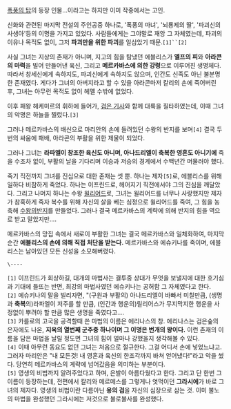 [폭풍의 탑](%ED%8F%AD%ED%92%8D%EC%9D%98%20%ED%83%91.md)의 등장 인물...이라고는 하지만 이미
작중에서는 고인.

신화와 관련된 마지막 전설의 주인공중 하나로, '폭풍의 마녀', '뇌룡제의 딸', '파괴신의 사생아'등의 이명을 가지고 있었다. 사람들에게는
그야말로 재앙 그 자체였는데, 파괴의 이유나 목적도 없이, 그저 **파괴만을 위한 파괴**를 일삼았기 때문.`[1]``[2]`

사실 그녀는 지상의 존재가 아니며, 지고의 힘을 탐냈던 에블리스가 **엘프의 피**와 **아라콘의 마력**을 빌어 만들어낸 육신, 그리고
**메르카바스에 의한 강령**으로 이루어진 생명체다. 따라서 창세신에게 속하지도, 파괴신에게 속하지도 않으며, 인간도 신족도 아닌 불분명한
존재였다. 게다가 그녀의 아버지라고 할 수 있을 아라콘마저 칼리의 손에 죽어버린 후, 그녀는 아무런 목적도 없이 헤멜 수밖에 없었다.

이후 패왕 헤케미르의 휘하에 들어가, [검은 기사](%EC%B9%B4%EC%8A%88%EB%AF%B8%EC%96%B4%20%EB%A9%94%EB%A5%B4%EC%B9%B4%EB%B0%94%EC%8A%A4.md)와 함께 대륙을 질타하였는데, 이때 그녀의 악명은 하늘을
찔렀다.`[3]`

그러나 메르카바스의 배신으로 마리안의 손에 들려있던 수왕의 반지를 보며`[4]` 결국 두번의 싸움에 패배, 아라콘의 부활을 위한 제물이
되었다.

그러나 그녀는 **라파엘이 창조한 육신도 아니며, 아나드리엘이 축복한 영혼도 아니기에** 죽을 수조차 없이, 부활의 날을 기다리며 이승과
저승의 경계에서 수백년간 머물러야 했다.

죽기 직전까지 그녀를 진심으로 대한 존재는 셋 뿐. 하나는 제자`[5]`로, 에블리스를 위해 일하다 비참하게 죽었다. 하나는 이프린드로,
헤어지기 직전에서야 그의 진심을 깨달았다. 그리고 나머지 하나는 수왕
[윌리어드](%EC%9C%8C%EB%A6%AC%EC%96%B4%EB%93%9C.md)로, 그녀는 윌리어드를 너무나 사랑했지만 제자가
참혹하게 죽자 복수를 위해 자신의 살을 베는 심정으로 윌리어드를 죽여, 그 힘을 농축해 [수왕의반지](%EC%88%98%EC%99%95%EC%9D%98%20%EB%B0%98%EC%A7%80.md)를 만들었다. 그러나 결국
메르카바스의 계략에 의해 반지의 힘을 역으로 받고 말았지만....

메르카바스의 망집 속에서 새로이 부활한 그녀는 결국 메르카바스와 일체화하여, 마지막 순간 **에블리스의 손에 의해 직접 처단을 받는다.**
메르카바스와 에슈키나를 죽이며, 에블리스는 남아있던 모든 신성을 소모해버렸다.

`\----`

`[1]` 이프린드가 회상하길, 대개의 마법사는 결투중 상대가 무엇을 보낼지에 대한 호기심과 기대에 들뜨는 반면, 최강의 마법사였던
에슈키나는 공허함 그 자체였다고 한다.  
`[2]` 에슈키나의 말을 빌리자면, "(구원과 부활의) 아나드리엘이 바빠서 미칠만큼, (생명과 **축복**의)라파엘이 저주를 할 만큼,
(인간과 행운의)릴리어스가 무지막지한 행운을 사정없이 뿌려야 할 만큼 많은 생명을 죽였다고....  
`[3]` 카를로의 고국을 공격할때 쓴 마법의 이름은 에리나스의 창. 에리나스는 검은숲의 은자에도 나온, **지옥의 열번째 군주중 하나이며
그 이명은 번개의 왕이다.** 이런 존재의 이름을 담은 마법을 날릴 정도면 그녀의 힘이 얼마나 강했을지 생각해볼 수 있다.  
`[4]` 이때 아무런 동요도 없던 그녀는 처음으로 절규한다. 그걸 어디서 손에 넣었느냐고. 그러자 마리안은 "내 모든것! 내 영혼과 육신의
한조각까지 바쳐 얻어냈다!"라고 악을 썼다. 당연히 메르카바스의 계략에 넘어갔음을 의미하는 부분이다.  
`[5]` 영생의 비법까지 알려주었다고 하며, 은발이 아름다웠다고 한다. 그리고 단 한번 그 이름이 등장하는데, 전편에서 칼리와 메르메스를
그렇게나 엿먹이던 **그라시에**가 바로 그녀의 제자다. 영생의 비법이란 다름아닌 **용의 검**을 자신의 심장으로 삼는 것. 이미 불노의
마법을 완성했던 그라시에는 저것으로 불로불사를 완성했다.

